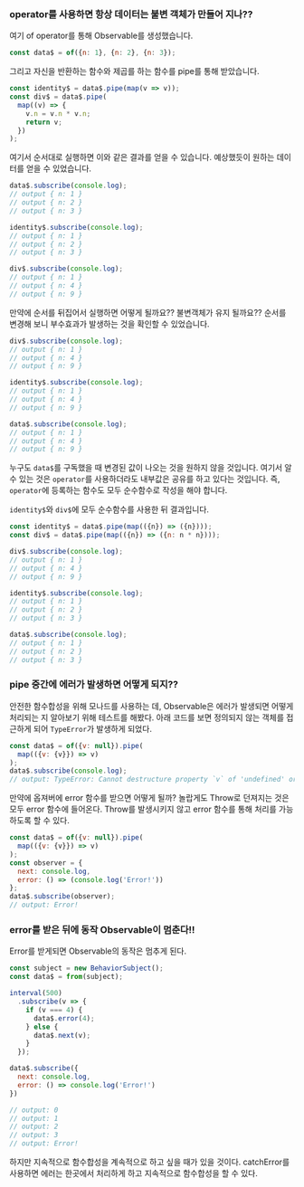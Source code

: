 ### operator를 사용하면 항상 데이터는 불변 객체가 만들어 지나??

여기 of operator를 통해 Observable를 생성했습니다.
```js
const data$ = of({n: 1}, {n: 2}, {n: 3});
```
그리고 자신을 반환하는 함수와 제곱를 하는 함수를 pipe를 통해 받았습니다.
```js
const identity$ = data$.pipe(map(v => v));
const div$ = data$.pipe(
  map((v) => {
    v.n = v.n * v.n;
    return v;
  })
);
```
여기서 순서대로 실행하면 이와 같은 결과를 얻을 수 있습니다.
예상했듯이 원하는 데이터를 얻을 수 있었습니다.

```js
data$.subscribe(console.log);
// output { n: 1 }
// output { n: 2 }
// output { n: 3 }

identity$.subscribe(console.log);
// output { n: 1 }
// output { n: 2 }
// output { n: 3 }

div$.subscribe(console.log);
// output { n: 1 }
// output { n: 4 }
// output { n: 9 }
```

만약에 순서를 뒤집어서 실행하면 어떻게 될까요?? 불변객체가 유지 될까요??
순서를 변경해 보니 부수효과가 발생하는 것을 확인할 수 있었습니다.

```js
div$.subscribe(console.log);
// output { n: 1 }
// output { n: 4 }
// output { n: 9 }

identity$.subscribe(console.log);
// output { n: 1 }
// output { n: 4 }
// output { n: 9 }

data$.subscribe(console.log);
// output { n: 1 }
// output { n: 4 }
// output { n: 9 }
```

누구도 `data$`를 구독했을 때 변경된 값이 나오는 것을 원하지 않을 것입니다. 여기서 알 수 있는 것은
`operator`를 사용하더라도 내부값은 공유를 하고 있다는 것입니다. 즉, `operator`에 등록하는 함수도 모두 순수함수로 작성을 해야 합니다.

`identity$`와 `div$`에 모두 순수함수를 사용한 뒤 결과입니다.
```js
const identity$ = data$.pipe(map(({n}) => ({n})));
const div$ = data$.pipe(map(({n}) => ({n: n * n})));
```
```js
div$.subscribe(console.log);
// output { n: 1 }
// output { n: 4 }
// output { n: 9 }

identity$.subscribe(console.log);
// output { n: 1 }
// output { n: 2 }
// output { n: 3 }

data$.subscribe(console.log);
// output { n: 1 }
// output { n: 2 }
// output { n: 3 }
```

### pipe 중간에 에러가 발생하면 어떻게 되지??
안전한 함수합성을 위해 모나드를 사용하는 데, Observable은 에러가 발생되면 어떻게 처리되는 지 알아보기 위해 테스트를 해봤다. 아래 코드를 보면 정의되지 않는 객체를 접근하게 되어 `TypeError`가 발생하게 되었다.
```js
const data$ = of({v: null}).pipe(
  map(({v: {v}}) => v)
);
data$.subscribe(console.log);
// output: TypeError: Cannot destructure property `v` of 'undefined' or 'null'.
```

만약에 옵져버에 error 함수를 받으면 어떻게 될까? 놀랍게도 Throw로 던져지는 것은 모두 error 함수에 들어온다.
Throw를 발생시키지 않고 error 함수를 통해 처리를 가능하도록 할 수 있다.
```js
const data$ = of({v: null}).pipe(
  map(({v: {v}}) => v)
);
const observer = {
  next: console.log,
  error: () => (console.log('Error!'))
};
data$.subscribe(observer);
// output: Error!
```

### error를 받은 뒤에 동작 Observable이 멈춘다!!
Error를 받게되면 Observable의 동작은 멈추게 된다.
```js
const subject = new BehaviorSubject();
const data$ = from(subject);

interval(500)
  .subscribe(v => {
    if (v === 4) {
      data$.error(4);
    } else {
      data$.next(v);
    }
  });

data$.subscribe({
  next: console.log,
  error: () => console.log('Error!')
})

// output: 0
// output: 1
// output: 2
// output: 3
// output: Error!
```

하지만 지속적으로 함수합성을 계속적으로 하고 싶을 때가 있을 것이다. catchError를 사용하면 에러는 한곳에서 처리하게 하고 지속적으로 함수합성을 할 수 있다.